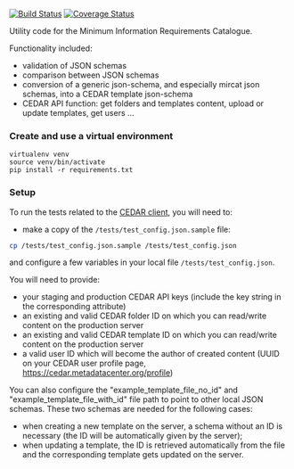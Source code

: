 
[![Build Status](https://travis-ci.org/FAIRsharing/jsonldschema.svg?branch=master)](https://travis-ci.org/FAIRsharing/jsonldschema)
[![Coverage Status](https://coveralls.io/repos/github/FAIRsharing/jsonldschema/badge.svg?branch=MASTER)](https://coveralls.io/github/FAIRsharing/jsonldschema?branch=MASTER)

Utility code for the Minimum Information Requirements Catalogue.

Functionality included:
 - validation of JSON schemas
 - comparison between JSON schemas
 - conversion of a generic json-schema, and especially mircat json schemas, into a CEDAR template json-schema
 - CEDAR API function: get folders and templates content, upload or update templates, get users ...

### Create and use a virtual environment

```
virtualenv venv
source venv/bin/activate
pip install -r requirements.txt
```

### Setup

To run the tests related to the [CEDAR client](https://github.com/FAIRsharing/jsonldschema/tree/master/tests/integration), you will need to:

- make a copy of the ```/tests/test_config.json.sample``` file:

```bash
cp /tests/test_config.json.sample /tests/test_config.json
```
 
and configure a few variables in your local file ```/tests/test_config.json```.

You will need to provide:
- your staging and production CEDAR API keys (include the key string in the corresponding attribute)
- an existing and valid CEDAR folder ID on which you can read/write content on the production server
- an existing and valid CEDAR template ID on which you can read/write content on the production server
- a valid user ID which will become the author of created content (UUID on your CEDAR user profile page, https://cedar.metadatacenter.org/profile)


You can also configure the "example_template_file_no_id" and "example_template_file_with_id" file path to point to 
other local JSON schemas. These two schemas are needed for the following cases:

- when creating a new template on the server, a schema without an ID is necessary (the ID will
be automatically given by the server); 
- when updating a template, the ID is retrieved automatically from the file and 
the corresponding template gets updated on the server.
